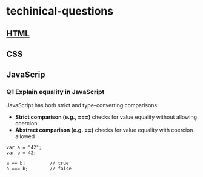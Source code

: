 # techinical-questions

## [HTML](#Q1-Explain-equality-in-JavaScript)

## CSS

## JavaScrip

### Q1 Explain equality in JavaScript

JavaScript has both strict and type–converting comparisons:

- **Strict comparison (e.g., ===)** checks for value equality without allowing coercion
- **Abstract comparison (e.g. ==)** checks for value equality with coercion allowed

```JS-equality
var a = "42";
var b = 42;

a == b;			// true
a === b;		// false
```
